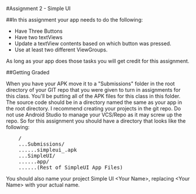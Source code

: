 #Assignment 2 - Simple UI

##In this assignment your app needs to do the following:

* Have Three Buttons
* Have two textViews
* Update a textView contents based on which button was pressed.
* Use at least two different ViewGroups.

As long as your app does those tasks you will get credit for this assignment.

##Getting Graded

When you have your APK move it to a "Submissions" folder in the root directory of your GIT repo that you were given to turn in assignments for this class. You'll be putting all of the APK files for this class in this folder. The source code should be in a directory named the same as your app in the root directory. I recommend creating your projects in the git repo. Do not use Android Studio to manage your VCS/Repo as it may screw up the repo. So for this assignment you should have a directory that looks like the following:

<pre>
    /
    ...Submissions/
    ......simpleui_<your name>.apk
    ...SimpleUI/
    ......app/
    ......(Rest of SimpleUI App Files)
</pre>

You should also name your project Simple UI \<Your Name\>, replacing \<Your Name\> with your actual name. 
